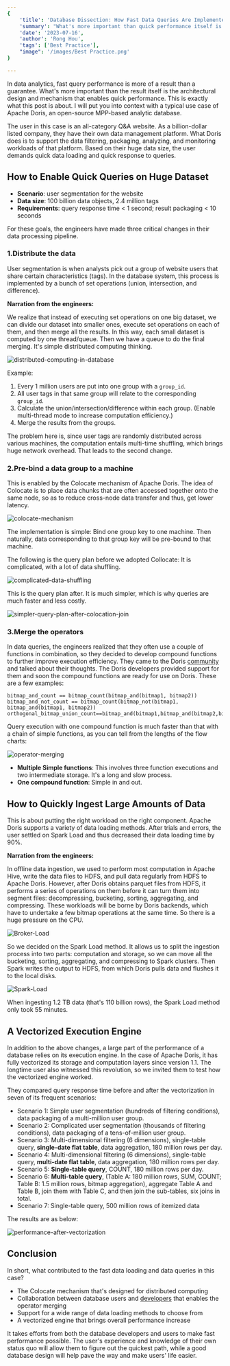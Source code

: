 ```yaml
---
{
    'title': 'Database Dissection: How Fast Data Queries Are Implemented',
    'summary': "What's more important than quick performance itself is the architectural design and mechanism that enable it.",
    'date': '2023-07-16',
    'author': 'Rong Hou',
    'tags': ['Best Practice'],
    "image": '/images/Best Practice.png'
}

---
```


<!-- 
Licensed to the Apache Software Foundation (ASF) under one
or more contributor license agreements.  See the NOTICE file
distributed with this work for additional information
regarding copyright ownership.  The ASF licenses this file
to you under the Apache License, Version 2.0 (the
"License"); you may not use this file except in compliance
with the License.  You may obtain a copy of the License at

  http://www.apache.org/licenses/LICENSE-2.0

Unless required by applicable law or agreed to in writing,
software distributed under the License is distributed on an
"AS IS" BASIS, WITHOUT WARRANTIES OR CONDITIONS OF ANY
KIND, either express or implied.  See the License for the
specific language governing permissions and limitations
under the License.
-->



In data analytics, fast query performance is more of a result than a guarantee. What's more important than the result itself is the architectural design and mechanism that enables quick performance. This is exactly what this post is about. I will put you into context with a typical use case of Apache Doris, an open-source MPP-based analytic database.

The user in this case is an all-category Q&A website. As a billion-dollar listed company, they have their own data management platform. What Doris does is to support the data filtering, packaging, analyzing, and monitoring workloads of that platform. Based on their huge data size, the user demands quick data loading and quick response to queries. 

## How to Enable Quick Queries on Huge Dataset

- **Scenario**: user segmentation for the website
- **Data size**: 100 billion data objects, 2.4 million tags
- **Requirements**: query response time < 1 second; result packaging < 10 seconds

For these goals, the engineers have made three critical changes in their data processing pipeline.

### 1.Distribute the data

User segmentation is when analysts pick out a group of website users that share certain characteristics (tags). In the database system, this process is implemented by a bunch of set operations (union, intersection, and difference). 

**Narration from the engineers:**

We realize that instead of executing set operations on one big dataset, we can divide our dataset into smaller ones, execute set operations on each of them, and then merge all the results. In this way, each small dataset is computed by one thread/queue. Then we have a queue to do the final merging. It's simple distributed computing thinking.

![distributed-computing-in-database](../static/images/Zhihu_1.png)

Example:

1. Every 1 million users are put into one group with a `group_id`.
2. All user tags in that same group will relate to the corresponding `group_id`.
3. Calculate the union/intersection/difference within each group. (Enable multi-thread mode to increase computation efficiency.)
4. Merge the results from the groups.

The problem here is, since user tags are randomly distributed across various machines, the computation entails multi-time shuffling, which brings huge network overhead. That leads to the second change.

### 2.Pre-bind a data group to a machine

This is enabled by the Colocate mechanism of Apache Doris. The idea of Colocate is to place data chunks that are often accessed together onto the same node, so as to reduce cross-node data transfer and thus, get lower latency.

![colocate-mechanism](../static/images/Zhihu_2.png)

The implementation is simple: Bind one group key to one machine. Then naturally, data corresponding to that group key will be pre-bound to that machine. 

The following is the query plan before we adopted Collocate: It is complicated, with a lot of data shuffling.

![complicated-data-shuffling](../static/images/Zhihu_3.png)

This is the query plan after. It is much simpler, which is why queries are much faster and less costly.

![simpler-query-plan-after-colocation-join](../static/images/Zhihu_4.png)

### 3.Merge the operators

In data queries, the engineers realized that they often use a couple of functions in combination, so they decided to develop compound functions to further improve execution efficiency. They came to the Doris [community](https://t.co/XD4uUSROft) and talked about their thoughts. The Doris developers provided support for them and soon the compound functions are ready for use on Doris. These are a few examples:

```
bitmap_and_count == bitmap_count(bitmap_and(bitmap1, bitmap2))
bitmap_and_not_count == bitmap_count(bitmap_not(bitmap1, bitmap_and(bitmap1, bitmap2))
orthogonal_bitmap_union_count==bitmap_and(bitmap1,bitmap_and(bitmap2,bitmap3)
```

Query execution with one compound function is much faster than that with a chain of simple functions, as you can tell from the lengths of the flow charts:

![operator-merging](../static/images/Zhihu_5.png)

- **Multiple Simple functions**: This involves three function executions and two intermediate storage. It's a long and slow process.
- **One compound function**: Simple in and out.

## How to Quickly Ingest Large Amounts of Data

This is about putting the right workload on the right component. Apache Doris supports a variety of data loading methods. After trials and errors, the user settled on Spark Load and thus decreased their data loading time by 90%.  

**Narration from the engineers:**

In offline data ingestion, we used to perform most computation in Apache Hive, write the data files to HDFS, and pull data regularly from HDFS to Apache Doris. However, after Doris obtains parquet files from HDFS, it performs a series of operations on them before it can turn them into segment files: decompressing, bucketing, sorting, aggregating, and compressing. These workloads will be borne by Doris backends, which have to undertake a few bitmap operations at the same time. So there is a huge pressure on the CPU. 

![Broker-Load](../static/images/Zhihu_6.png)

So we decided on the Spark Load method. It allows us to split the ingestion process into two parts: computation and storage, so we can move all the bucketing, sorting, aggregating, and compressing to Spark clusters. Then Spark writes the output to HDFS, from which Doris pulls data and flushes it to the local disks.

![Spark-Load](../static/images/Zhihu_7.png)

When ingesting 1.2 TB data (that's 110 billion rows), the Spark Load method only took 55 minutes. 

## A Vectorized Execution Engine

In addition to the above changes, a large part of the performance of a database relies on its execution engine. In the case of Apache Doris, it has fully vectorized its storage and computation layers since version 1.1. The longtime user also witnessed this revolution, so we invited them to test how the vectorized engine worked.

They compared query response time before and after the vectorization in seven of its frequent scenarios:

- Scenario 1: Simple user segmentation (hundreds of filtering conditions), data packaging of a multi-million user group.
- Scenario 2: Complicated user segmentation (thousands of filtering conditions), data packaging of a tens-of-million user group.
- Scenario 3: Multi-dimensional filtering (6 dimensions), single-table query, **single-date flat table**, data aggregation, 180 million rows per day.
- Scenario 4: Multi-dimensional filtering (6 dimensions), single-table query, **multi-date flat table**, data aggregation, 180 million rows per day.
- Scenario 5: **Single-table query**, COUNT, 180 million rows per day.
- Scenario 6: **Multi-table query**, (Table A: 180 million rows, SUM, COUNT; Table B: 1.5 million rows, bitmap aggregation), aggregate Table A and Table B, join them with Table C, and then join the sub-tables, six joins in total.
- Scenario 7: Single-table query, 500 million rows of itemized data

The results are as below:

![performance-after-vectorization](../static/images/Zhihu_8.png)

## Conclusion

In short, what contributed to the fast data loading and data queries in this case?

- The Colocate mechanism that's designed for distributed computing
- Collaboration between database users and [developers](https://t.co/ZxJuNJHXb2) that enables the operator merging
- Support for a wide range of data loading methods to choose from
- A vectorized engine that brings overall performance increase

It takes efforts from both the database developers and users to make fast performance possible. The user's experience and knowledge of their own status quo will allow them to figure out the quickest path, while a good database design will help pave the way and make users' life easier.

